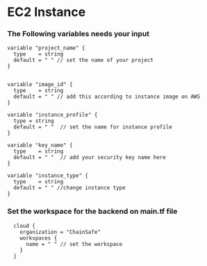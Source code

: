 # EC2 Instance

### The Following variables needs your input

```
variable "project_name" {
  type    = string
  default = " " // set the name of your project 
}


variable "image_id" {
  type    = string
  default = " " // add this according to instance image on AWS
}

variable "instance_profile" {
  type = string
  default = " "  // set the name for instance profile
}

variable "key_name" {
  type    = string
  default = " "  // add your security key name here
}

variable "instance_type" {
  type    = string
  default = " " //change instance type
}

```

### Set the workspace for the backend on main.tf file
```
  cloud {
    organization = "ChainSafe"
    workspaces {
      name = " " // set the workspace
    }
  }

```